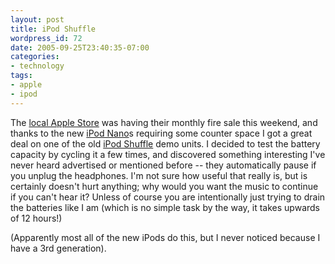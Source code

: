 ```yaml
---
layout: post
title: iPod Shuffle
wordpress_id: 72
date: 2005-09-25T23:40:35-07:00
categories:
- technology
tags:
- apple
- ipod
---
```

The [local Apple Store][] was having their monthly fire sale this weekend, and thanks to the new [iPod Nano][]s
requiring some counter space I got a great deal on one of the old [iPod Shuffle][] demo units.  I decided to test the
battery capacity by cycling it a few times, and discovered something interesting I've never heard advertised or
mentioned before -- they automatically pause if you unplug the headphones.  I'm not sure how useful that really is, but
is certainly doesn't hurt anything; why would you want the music to continue if you can't hear it?  Unless of course you
are intentionally just trying to drain the batteries like I am (which is no simple task by the way, it takes upwards of
12 hours!)

(Apparently most all of the new iPods do this, but I never noticed because I have a 3rd generation).

[local Apple Store]: http://www.apple.com/retail/saddlecreek/
[iPod Nano]: http://www.apple.com/ipodnano/
[iPod Shuffle]: http://www.apple.com/ipodshuffle/
